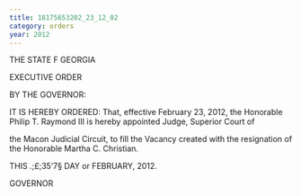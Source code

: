 ```yaml
---
title: 18175653202_23_12_02
category: orders
year: 2012
---
```

   

THE STATE F GEORGIA

EXECUTIVE ORDER

BY THE GOVERNOR:

IT IS HEREBY ORDERED:
That, effective February 23, 2012, the Honorable Philip T.
Raymond III is hereby appointed Judge, Superior Court of

the Macon Judicial Circuit, to fill the Vacancy created with
the resignation of the Honorable Martha C. Christian.

THIS .;£;35‘7§ DAY or FEBRUARY, 2012.

GOVERNOR

